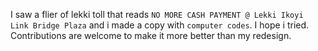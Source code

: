 I saw a flier of lekki toll that reads `NO MORE CASH PAYMENT @ Lekki Ikoyi Link Bridge Plaza` and i made a copy with `computer codes`.
I hope i tried.
Contributions are welcome to make it more better than my redesign.
